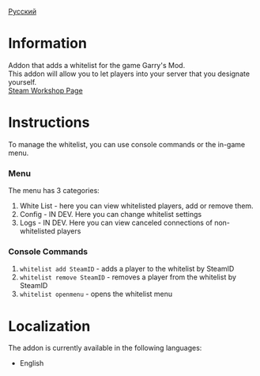 [Русский](README-RU.md)


# Information
Addon that adds a whitelist for the game Garry's Mod.<br>
This addon will allow you to let players into your server that you designate yourself.<br>
[Steam Workshop Page](https://steamcommunity.com/sharedfiles/filedetails/?id=3185363412)

# Instructions
To manage the whitelist, you can use console commands or the in-game menu.<br>

### Menu
The menu has 3 categories:
1. White List - here you can view whitelisted players, add or remove them.
2. Config - IN DEV. Here you can change whitelist settings
3. Logs - IN DEV. Here you can view canceled connections of non-whitelisted players

### Console Commands
1. `whitelist add SteamID` - adds a player to the whitelist by SteamID
2. `whitelist remove SteamID` - removes a player from the whitelist by SteamID
3. `whitelist openmenu` - opens the whitelist menu

# Localization
The addon is currently available in the following languages:
- English
